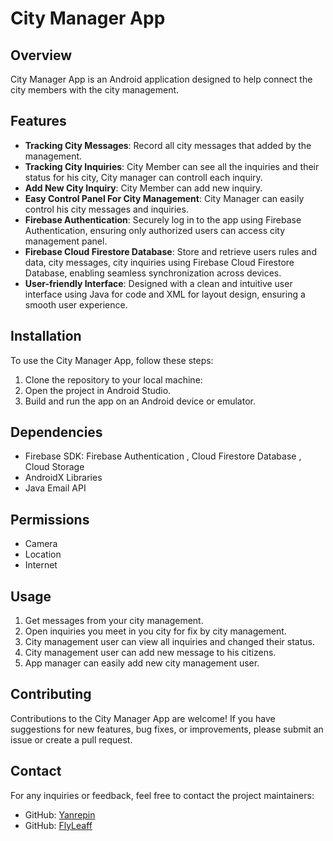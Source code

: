 # City Manager App

## Overview
City Manager App is an Android application designed to help connect the city members with the city management. 

## Features
- **Tracking City Messages**: Record all city messages that added by the management. 
- **Tracking City Inquiries**: City Member can see all the inquiries and their status for his city, City manager can controll each inquiry.
- **Add New City Inquiry**: City Member can add new inquiry.
- **Easy Control Panel For City Management**: City Manager can easily control his city messages and inquiries.
- **Firebase Authentication**: Securely log in to the app using Firebase Authentication, ensuring only authorized users can access city management panel.
- **Firebase Cloud Firestore Database**: Store and retrieve users rules and data, city messages, city inquiries using Firebase Cloud Firestore Database, enabling seamless synchronization across devices.
- **User-friendly Interface**: Designed with a clean and intuitive user interface using Java for code and XML for layout design, ensuring a smooth user experience.

## Installation
To use the City Manager App, follow these steps:
1. Clone the repository to your local machine: 
2. Open the project in Android Studio.
3. Build and run the app on an Android device or emulator.

## Dependencies
- Firebase SDK: Firebase Authentication , Cloud Firestore Database , Cloud Storage 
- AndroidX Libraries
- Java Email API

## Permissions
- Camera
- Location
- Internet

## Usage
1. Get messages from your city management.
2. Open inquiries you meet in you city for fix by city management.
3. City management user can view all inquiries and changed their status.
4. City management user can add new message to his citizens.
5. App manager can easily add new city management user.

## Contributing
Contributions to the City Manager App are welcome! If you have suggestions for new features, bug fixes, or improvements, please submit an issue or create a pull request.

## Contact
For any inquiries or feedback, feel free to contact the project maintainers:
- GitHub: [Yanrepin](https://github.com/Yanrepin)
- GitHub: [FlyLeaff](https://github.com/FlyLeaff)
